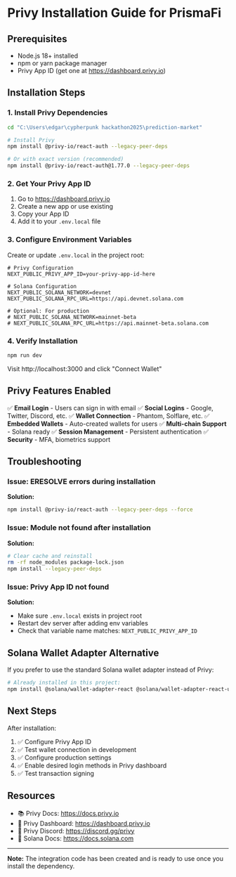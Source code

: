 # Privy Installation Guide for PrismaFi

## Prerequisites
- Node.js 18+ installed
- npm or yarn package manager
- Privy App ID (get one at https://dashboard.privy.io)

## Installation Steps

### 1. Install Privy Dependencies

```bash
cd "C:\Users\edgar\cypherpunk hackathon2025\prediction-market"

# Install Privy
npm install @privy-io/react-auth --legacy-peer-deps

# Or with exact version (recommended)
npm install @privy-io/react-auth@1.77.0 --legacy-peer-deps
```

### 2. Get Your Privy App ID

1. Go to https://dashboard.privy.io
2. Create a new app or use existing
3. Copy your App ID
4. Add it to your `.env.local` file

### 3. Configure Environment Variables

Create or update `.env.local` in the project root:

```env
# Privy Configuration
NEXT_PUBLIC_PRIVY_APP_ID=your-privy-app-id-here

# Solana Configuration
NEXT_PUBLIC_SOLANA_NETWORK=devnet
NEXT_PUBLIC_SOLANA_RPC_URL=https://api.devnet.solana.com

# Optional: For production
# NEXT_PUBLIC_SOLANA_NETWORK=mainnet-beta
# NEXT_PUBLIC_SOLANA_RPC_URL=https://api.mainnet-beta.solana.com
```

### 4. Verify Installation

```bash
npm run dev
```

Visit http://localhost:3000 and click "Connect Wallet"

## Privy Features Enabled

✅ **Email Login** - Users can sign in with email
✅ **Social Logins** - Google, Twitter, Discord, etc.
✅ **Wallet Connection** - Phantom, Solflare, etc.
✅ **Embedded Wallets** - Auto-created wallets for users
✅ **Multi-chain Support** - Solana ready
✅ **Session Management** - Persistent authentication
✅ **Security** - MFA, biometrics support

## Troubleshooting

### Issue: ERESOLVE errors during installation

**Solution:**
```bash
npm install @privy-io/react-auth --legacy-peer-deps --force
```

### Issue: Module not found after installation

**Solution:**
```bash
# Clear cache and reinstall
rm -rf node_modules package-lock.json
npm install --legacy-peer-deps
```

### Issue: Privy App ID not found

**Solution:**
- Make sure `.env.local` exists in project root
- Restart dev server after adding env variables
- Check that variable name matches: `NEXT_PUBLIC_PRIVY_APP_ID`

## Solana Wallet Adapter Alternative

If you prefer to use the standard Solana wallet adapter instead of Privy:

```bash
# Already installed in this project:
npm install @solana/wallet-adapter-react @solana/wallet-adapter-react-ui @solana/wallet-adapter-wallets
```

## Next Steps

After installation:
1. ✅ Configure Privy App ID
2. ✅ Test wallet connection in development
3. ✅ Configure production settings
4. ✅ Enable desired login methods in Privy dashboard
5. ✅ Test transaction signing

## Resources

- 📚 Privy Docs: https://docs.privy.io
- 🎯 Privy Dashboard: https://dashboard.privy.io
- 💬 Privy Discord: https://discord.gg/privy
- 🔗 Solana Docs: https://docs.solana.com

---

**Note:** The integration code has been created and is ready to use once you install the dependency.










